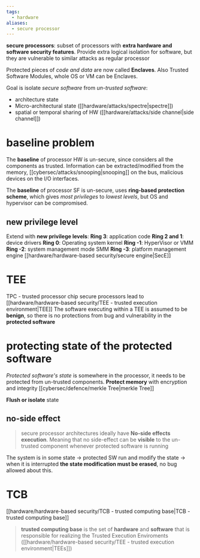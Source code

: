 ```yaml
---
tags:
  - hardware
aliases:
  - secure processor
---
```

**secure processors**: subset of processors with **extra hardware and software security features**. Provide extra logical isolation for software, but they are vulnerable to similar attacks as regular processor

Protected pieces of *code and data* are now called **Enclaves**. Also Trusted Software Modules, whole OS or VM can be Enclaves.

Goal is isolate *secure software* from *un-trusted software*:
- architecture state
- Micro-architectural state ([[hardware/attacks/spectre|spectre]])
- spatial or temporal sharing of HW ([[hardware/attacks/side channel|side channel]])

# baseline problem
The **baseline** of processor HW is un-secure, since considers all the components as trusted. Information can be extracted/modified from the memory, [[cybersec/attacks/snooping|snooping]] on the bus, malicious devices on the I/O interfaces.

The **baseline** of processor SF is un-secure, uses **ring-based protection scheme**, which gives *most privileges* to *lowest levels*, but OS and hypervisor can be compromised.

## new privilege level
Extend with **new privilege levels**:
**Ring 3**: application code
**Ring 2 and 1**: device drivers
**Ring 0**: Operating system kernel
**Ring -1**: HyperVisor or VMM
**Ring -2**: system management mode SMM
**Ring -3**: platform management engine [[hardware/hardware-based security/secure engine|SecE]]


# TEE 
TPC - trusted processor chip 
secure processors lead to [[hardware/hardware-based security/TEE - trusted execution environment|TEE]]
The software executing within a TEE is assumed to be **benign**, so there is no protections from bug and vulnerability in the **protected software**
# protecting state of the protected software
*Protected software's state* is somewhere in the processor, it needs to be protected from un-trusted components. 
**Protect memory** with encryption and integrity [[cybersec/defence/merkle Tree|merkle Tree]]

**Flush or isolate** state
## no-side effect
> secure processor architectures ideally have **No-side effects execution**. Meaning that no side-effect can be **visible** to the un-trusted component whenever protected software is running

The system is in some state -> protected SW run and modify the state -> when it is interrupted **the state modification must be erased**, no bug allowed about this.



# TCB
[[hardware/hardware-based security/TCB - trusted computing base|TCB - trusted computing base]]
> **trusted computing base** is the set of **hardware** and **software** that is responsible for realizing the Trusted Execution Enviroments ([[hardware/hardware-based security/TEE - trusted execution environment|TEEs]])
